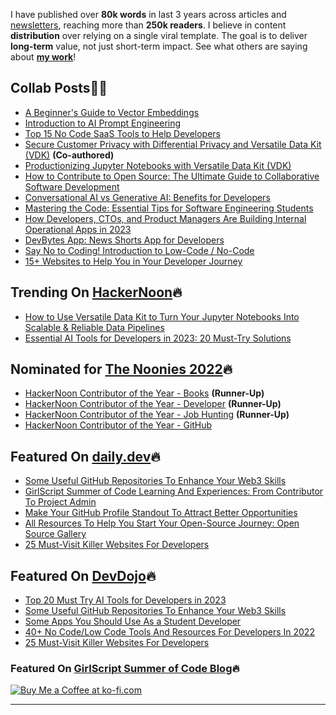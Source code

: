 I have published over **80k words** in last 3 years across articles and [newsletters](https://mranand.substack.com/), reaching more than **250k readers**. I believe in content **distribution** over relying on a single viral template. The goal is to deliver **long-term** value, not just short-term impact. See what others are saying about **[my work](https://senja.io/p/mranand/AmCR2n)**! 

## Collab Posts🤝🏼

- [A Beginner's Guide to Vector Embeddings](https://code.pieces.app/blog/a-beginners-guide-to-vector-embeddings)
- [Introduction to AI Prompt Engineering](https://code.pieces.app/blog/introduction-to-ai-prompt-engineering)
- [Top 15 No Code SaaS Tools to Help Developers](https://code.pieces.app/blog/top-15-no-code-saas-tools-to-help-developers)
- [Secure Customer Privacy with Differential Privacy and Versatile Data Kit (VDK)](https://medium.com/versatile-data-kit/secure-customer-privacy-with-differential-privacy-and-versatile-data-kit-vdk-b08bee5d54bd) **(Co-authored)**
- [Productionizing Jupyter Notebooks with Versatile Data Kit (VDK)](https://medium.com/versatile-data-kit/productionizing-jupyter-notebooks-with-versatile-data-kit-vdk-ec5824d31b77)
- [How to Contribute to Open Source: The Ultimate Guide to Collaborative Software Development](https://code.pieces.app/blog/how-to-contribute-to-open-source-the-ultimate-guide)
- [Conversational AI vs Generative AI: Benefits for Developers](https://code.pieces.app/blog/conversational-ai-vs-generative-ai-benefits)
- [Mastering the Code: Essential Tips for Software Engineering Students](https://code.pieces.app/blog/tips-for-software-engineering-students)
- [How Developers, CTOs, and Product Managers Are Building Internal Operational Apps in 2023](https://blog.devgenius.io/how-developers-ctos-and-product-managers-are-building-internal-operational-apps-in-2023-c2ce9c60a126)
- [DevBytes App: News Shorts App for Developers](https://blog.mranand.com/devbytes-app-news-shorts-app-for-developers)
- [Say No to Coding! Introduction to Low-Code / No-Code](https://blog.flycode.com/say-no-to-coding-introduction-to-low-code-no-code)
- [15+ Websites to Help You in Your Developer Journey](https://blog.flycode.com/15-websites-to-help-you-in-your-developer-journey)


## Trending On [HackerNoon](https://hackernoon.com/)🔥

- [How to Use Versatile Data Kit to Turn Your Jupyter Notebooks Into Scalable & Reliable Data Pipelines](https://hackernoon.com/how-to-use-versatile-data-kit-to-turn-your-jupyter-notebooks-into-scalable-and-reliable-data-pipelines)
- [Essential AI Tools for Developers in 2023: 20 Must-Try Solutions](https://hackernoon.com/essential-ai-tools-for-developers-in-2023-20-must-try-solutions)

## Nominated for [The Noonies 2022](https://noonies.hackernoon.com/)🔥

- [HackerNoon Contributor of the Year - Books](https://noonies.hackernoon.com/2022/internet-heroes/2022-hackernoon-contributor-of-the-year-books) **(Runner-Up)**
- [HackerNoon Contributor of the Year - Developer](https://noonies.hackernoon.com/2022/internet-heroes/2022-hackernoon-contributor-of-the-year-developer) **(Runner-Up)**
- [HackerNoon Contributor of the Year - Job Hunting](https://noonies.hackernoon.com/2022/internet-heroes/2022-hackernoon-contributor-of-the-year-job-hunting) **(Runner-Up)**
- [HackerNoon Contributor of the Year - GitHub](https://noonies.hackernoon.com/2022/programming/2022-hackernoon-contributor-of-the-year-github)

## Featured On [daily.dev](https://app.daily.dev/)🔥

- [Some Useful GitHub Repositories To Enhance Your Web3 Skills](https://app.daily.dev/posts/4fHYq7oFR)
- [GirlScript Summer of Code Learning And Experiences: From Contributor To Project Admin](https://app.daily.dev/posts/A3RoaiOp5)
- [Make Your GitHub Profile Standout To Attract Better Opportunities](https://app.daily.dev/posts/jfYl1brGp)
- [All Resources To Help You Start Your Open-Source Journey: Open Source Gallery](https://app.daily.dev/posts/HkjrD-j4z)
- [25 Must-Visit Killer Websites For Developers](https://app.daily.dev/posts/-x_vCHrUD)

 
## Featured On [DevDojo](https://devdojo.com/)🔥

- [Top 20 Must Try AI Tools for Developers in 2023](https://devdojo.com/tutorial/top-20-must-try-ai-tools-for-developers-in-2023)
- [Some Useful GitHub Repositories To Enhance Your Web3 Skills](https://devdojo.com/astrodevil/some-useful-github-repositories-to-enhance-your-web3-skills)
- [Some Apps You Should Use As a Student Developer](https://devdojo.com/astrodevil/some-apps-you-should-use-as-a-student-developer)
- [40+ No Code/Low Code Tools And Resources For Developers In 2022](https://devdojo.com/astrodevil/40-no-codelow-code-tools-and-resources-for-developers-in-2022)
- [25 Must-Visit Killer Websites For Developers](https://devdojo.com/posts/25-must-visit-killer-websites-for-developers)

### Featured On [GirlScript Summer of Code Blog](https://gssoc.girlscript.tech/blog)🔥

[![Buy Me a Coffee at ko-fi.com](https://cdn.ko-fi.com/cdn/kofi1.png?v=3)](https://ko-fi.com/astrodevil)

*****
